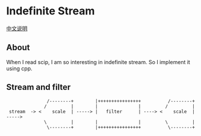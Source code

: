 # Indefinite Stream 

[中文说明](doc/description.md)

## About
When I read scip, I am so interesting in indefinite stream.
So I implement it using cpp.


## Stream and filter 

```
               /--------+        |++++++++++++++++          /--------+
              /         |        |               |         /         |
 stream  -> <    scale  | -----> |   filter      | ----> <    scale  | -----> 
              \         |        |               |         \         |
               \--------+        |++++++++++++++++          \--------+

```


